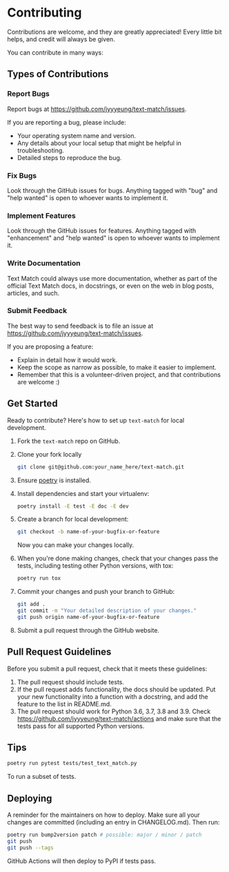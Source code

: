 # Contributing

Contributions are welcome, and they are greatly appreciated! Every little bit
helps, and credit will always be given.

You can contribute in many ways:

## Types of Contributions

### Report Bugs

Report bugs at <https://github.com/jyyyeung/text-match/issues>.

If you are reporting a bug, please include:

* Your operating system name and version.
* Any details about your local setup that might be helpful in troubleshooting.
* Detailed steps to reproduce the bug.

### Fix Bugs

Look through the GitHub issues for bugs. Anything tagged with "bug" and "help
wanted" is open to whoever wants to implement it.

### Implement Features

Look through the GitHub issues for features. Anything tagged with "enhancement"
and "help wanted" is open to whoever wants to implement it.

### Write Documentation

Text Match could always use more documentation, whether as part of the
official Text Match docs, in docstrings, or even on the web in blog posts,
articles, and such.

### Submit Feedback

The best way to send feedback is to file an issue at <https://github.com/jyyyeung/text-match/issues>.

If you are proposing a feature:

* Explain in detail how it would work.
* Keep the scope as narrow as possible, to make it easier to implement.
* Remember that this is a volunteer-driven project, and that contributions
  are welcome :)

## Get Started

Ready to contribute? Here's how to set up `text-match` for local development.

1. Fork the `text-match` repo on GitHub.
2. Clone your fork locally

    ```bash
    git clone git@github.com:your_name_here/text-match.git
    ```

3. Ensure [poetry](https://python-poetry.org/docs/) is installed.
4. Install dependencies and start your virtualenv:

    ```bash
    poetry install -E test -E doc -E dev
    ```

5. Create a branch for local development:

    ```bash
    git checkout -b name-of-your-bugfix-or-feature
    ```

    Now you can make your changes locally.

6. When you're done making changes, check that your changes pass the
   tests, including testing other Python versions, with tox:

    ```bash
    poetry run tox
    ```

7. Commit your changes and push your branch to GitHub:

    ```bash
    git add .
    git commit -m "Your detailed description of your changes."
    git push origin name-of-your-bugfix-or-feature
    ```

8. Submit a pull request through the GitHub website.

## Pull Request Guidelines

Before you submit a pull request, check that it meets these guidelines:

1. The pull request should include tests.
2. If the pull request adds functionality, the docs should be updated. Put
   your new functionality into a function with a docstring, and add the
   feature to the list in README.md.
3. The pull request should work for Python 3.6, 3.7, 3.8 and 3.9. Check
   <https://github.com/jyyyeung/text-match/actions>
   and make sure that the tests pass for all supported Python versions.

## Tips

```bash
poetry run pytest tests/test_text_match.py
```

To run a subset of tests.

## Deploying

A reminder for the maintainers on how to deploy.
Make sure all your changes are committed (including an entry in CHANGELOG.md).
Then run:

```bash
poetry run bump2version patch # possible: major / minor / patch
git push
git push --tags
```

GitHub Actions will then deploy to PyPI if tests pass.
